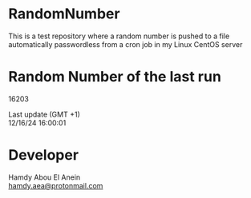 # RandomNumber    
This is a test repository where a random number is pushed to a file automatically passwordless from a cron job in my Linux CentOS server    
# Random Number of the last run   
16203
      
Last update (GMT +1)    
12/16/24 16:00:01
# Developer    
Hamdy Abou El Anein   
hamdy.aea@protonmail.com
